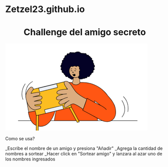 # Zetzel23.github.io

<h1 align="center"> Challenge del amigo secreto </h1>

![Portada del proyecto](assets/amigo-secreto.png)

Como se usa?

_Escribe el nombre de un amigo y presiona "Añadir"
_Agrega la cantidad de nombres a sortear
_Hacer click en "Sortear amigo" y lanzara al azar uno de los nombres ingresados
